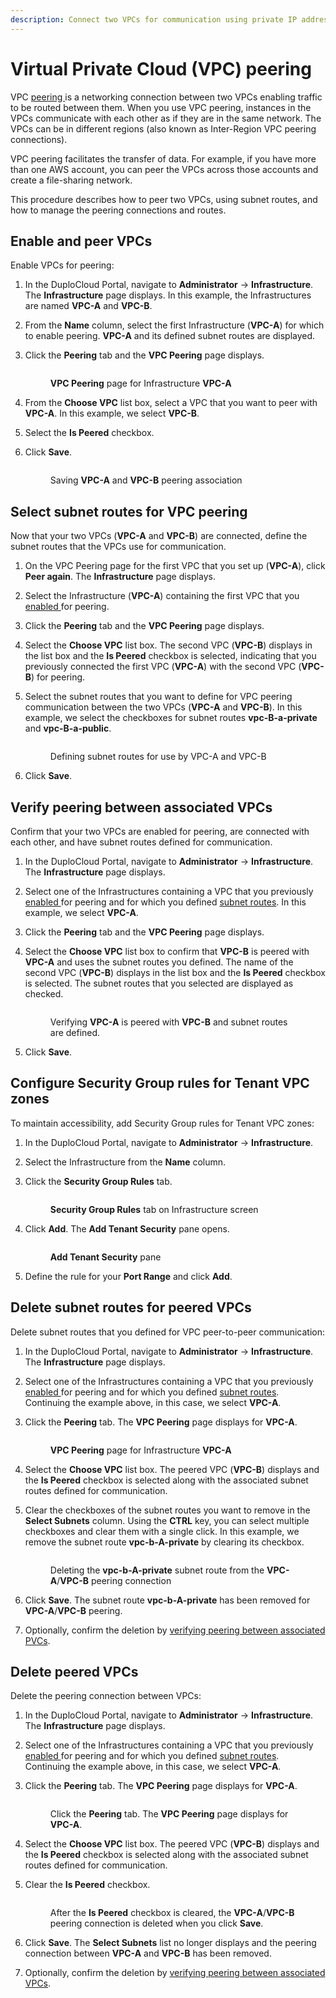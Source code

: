 ```yaml
---
description: Connect two VPCs for communication using private IP addresses
---
```


# Virtual Private Cloud (VPC) peering

VPC [peering ](https://en.wikipedia.org/wiki/Peering)is a networking connection between two VPCs enabling traffic to be routed between them. When you use VPC peering, instances in the VPCs communicate with each other as if they are in the same network. The VPCs can be in different regions (also known as Inter-Region VPC peering connections).

VPC peering facilitates the transfer of data. For example, if you have more than one AWS account, you can peer the VPCs across those accounts and create a file-sharing network.&#x20;

This procedure describes how to peer two VPCs, using subnet routes, and how to manage the peering connections and routes.

## Enable and peer VPCs

Enable VPCs for peering:&#x20;

1. In the DuploCloud Portal, navigate to **Administrator** -> **Infrastructure**. The **Infrastructure** page displays. In this example, the Infrastructures are named **VPC-A** and **VPC-B**.
2. From the **Name** column, select the first Infrastructure (**VPC-A**) for which to enable peering. **VPC-A** and its defined subnet routes are displayed.
3.  Click the **Peering** tab and the **VPC Peering** page displays.

    <figure><img src="../../../.gitbook/assets/AWS_VPC_Peering_1.png" alt=""><figcaption><p><strong>VPC Peering</strong> page for Infrastructure <strong>VPC-A</strong></p></figcaption></figure>
4. From the **Choose VPC** list box, select a VPC that you want to peer with **VPC-A**. In this example, we select **VPC-B**.
5. Select the **Is Peered** checkbox.&#x20;
6.  Click **Save**.&#x20;

    <figure><img src="../../../.gitbook/assets/AWS_VPC_Peering_2 (1).png" alt=""><figcaption><p>Saving <strong>VPC-A</strong> and <strong>VPC-B</strong> peering association</p></figcaption></figure>

## Select subnet routes for VPC peering

Now that your two VPCs (**VPC-A** and **VPC-B**) are connected, define the subnet routes that the VPCs use for communication.

1. On the VPC Peering page for the first VPC that you set up (**VPC-A**), click **Peer again**. The **Infrastructure** page displays.
2. Select the Infrastructure (**VPC-A**) containing the first VPC that you [enabled ](virtual-private-cloud-vpc-peering.md#enable-and-associate-vpcs-for-peering)for peering.&#x20;
3. Click the **Peering** tab and the **VPC Peering** page displays.
4. Select the **Choose VPC** list box. The second VPC (**VPC-B**) displays in the list box and the **Is Peered** checkbox is selected, indicating that you previously connected the first VPC (**VPC-A**)  with the second VPC (**VPC-B**) for peering.&#x20;
5.  Select the subnet routes that you want to define for VPC peering communication between the two VPCs (**VPC-A** and **VPC-B**). In this example, we select the checkboxes for subnet routes **vpc-B-a-private** and **vpc-B-a-public**.&#x20;

    <figure><img src="../../../.gitbook/assets/AWS_VPC_Peering_3.png" alt=""><figcaption><p>Defining subnet routes for use by VPC-A and VPC-B</p></figcaption></figure>
6. Click **Save**.&#x20;

## Verify peering between associated VPCs

Confirm that your two VPCs are enabled for peering, are connected with each other, and have subnet routes defined for communication.

1. In the DuploCloud Portal, navigate to **Administrator** -> **Infrastructure**. The **Infrastructure** page displays.
2. Select one of the Infrastructures containing a VPC that you previously [enabled ](virtual-private-cloud-vpc-peering.md#enable-and-associate-vpcs-for-peering)for peering and for which you defined [subnet routes](virtual-private-cloud-vpc-peering.md#select-subnets-to-use-vpc-peering). In this example, we select **VPC-A**.
3. Click the **Peering** tab and the **VPC Peering** page displays.
4.  Select the **Choose VPC** list box to confirm that **VPC-B** is peered with **VPC-A** and uses the subnet routes you defined. The name of the second VPC (**VPC-B**) displays in the list box and the **Is Peered** checkbox is selected. The subnet routes that you selected are displayed as checked.

    <figure><img src="../../../.gitbook/assets/AWS_VPC_Peering_4.png" alt=""><figcaption><p>Verifying <strong>VPC-A</strong> is peered with <strong>VPC-B</strong> and subnet routes are defined.</p></figcaption></figure>
5. Click **Save**.&#x20;

## Configure Security Group rules for Tenant VPC zones

To maintain accessibility, add Security Group rules for Tenant VPC zones:

1. In the DuploCloud Portal, navigate to **Administrator** -> **Infrastructure**.
2. Select the Infrastructure from the **Name** column.
3.  Click the **Security Group Rules** tab.&#x20;

    <figure><img src="../../../.gitbook/assets/AWS_SG_Rules.png" alt=""><figcaption><p><strong>Security Group Rules</strong> tab on Infrastructure screen</p></figcaption></figure>
4.  Click **Add**. The **Add Tenant Security** pane opens.

    <figure><img src="../../../.gitbook/assets/AWS_SG_Add_Tenant_Security.png" alt=""><figcaption><p><strong>Add Tenant Security</strong> pane</p></figcaption></figure>
5. Define the rule for your **Port Range** and click **Add**.

## Delete subnet routes for peered VPCs

Delete subnet routes that you defined for VPC peer-to-peer communication:

1. In the DuploCloud Portal, navigate to **Administrator** -> **Infrastructure**. The **Infrastructure** page displays.
2. Select one of the Infrastructures containing a VPC that you previously [enabled ](virtual-private-cloud-vpc-peering.md#enable-and-associate-vpcs-for-peering)for peering and for which you defined [subnet routes](virtual-private-cloud-vpc-peering.md#select-subnets-to-use-vpc-peering). Continuing the example above, in this case, we select **VPC-A**.
3.  Click the **Peering** tab. The **VPC Peering** page displays for **VPC-A**.

    <figure><img src="../../../.gitbook/assets/AWS_VPC_Peering_1 (2).png" alt=""><figcaption><p><strong>VPC Peering</strong> page for Infrastructure <strong>VPC-A</strong></p></figcaption></figure>
4. Select the **Choose VPC** list box. The peered VPC (**VPC-B**) displays and the **Is Peered** checkbox is selected along with the associated subnet routes defined for communication.
5.  Clear the checkboxes of the subnet routes you want to remove in the **Select Subnets** column. Using the **CTRL** key, you can select multiple checkboxes and clear them with a single click. In this example, we remove the subnet route **vpc-b-A-private** by clearing its checkbox.

    <figure><img src="../../../.gitbook/assets/AWS_VPC_Peering_5.png" alt=""><figcaption><p>Deleting the <strong>vpc-b-A-private</strong> subnet route from the <strong>VPC-A</strong>/<strong>VPC-B</strong> peering connection</p></figcaption></figure>
6. Click **Save**. The subnet route **vpc-b-A-private** has been removed for **VPC-A**/**VPC-B** peering.&#x20;
7. Optionally, confirm the deletion by [verifying peering between associated PVCs](virtual-private-cloud-vpc-peering.md#verify-peering-between-associated-vpcs).

## Delete peered VPCs

Delete the peering connection between VPCs:

1. In the DuploCloud Portal, navigate to **Administrator** -> **Infrastructure**. The **Infrastructure** page displays.
2. Select one of the Infrastructures containing a VPC that you previously [enabled ](virtual-private-cloud-vpc-peering.md#enable-and-associate-vpcs-for-peering)for peering and for which you defined [subnet routes](virtual-private-cloud-vpc-peering.md#select-subnets-to-use-vpc-peering). Continuing the example above, in this case, we select **VPC-A**.
3.  Click the **Peering** tab. The **VPC Peering** page displays for **VPC-A**.

    <figure><img src="../../../.gitbook/assets/AWS_VPC_Peering_1 (3).png" alt=""><figcaption><p>Click the <strong>Peering</strong> tab. The <strong>VPC Peering</strong> page displays for <strong>VPC-A</strong>.</p></figcaption></figure>
4. Select the **Choose VPC** list box. The peered VPC (**VPC-B**) displays and the **Is Peered** checkbox is selected along with the associated subnet routes defined for communication.
5.  Clear the **Is Peered** checkbox.&#x20;

    <figure><img src="../../../.gitbook/assets/AWS_VPC_Peering_6.png" alt=""><figcaption><p>After the <strong>Is Peered</strong> checkbox is cleared, the <strong>VPC-A</strong>/<strong>VPC-B</strong> peering connection is deleted when you click <strong>Save</strong>.</p></figcaption></figure>
6. Click **Save**. The **Select Subnets** list no longer displays and the peering connection between **VPC-A** and **VPC-B** has been removed.
7. Optionally, confirm the deletion by [verifying peering between associated VPCs](virtual-private-cloud-vpc-peering.md#verify-peering-between-associated-vpcs).
